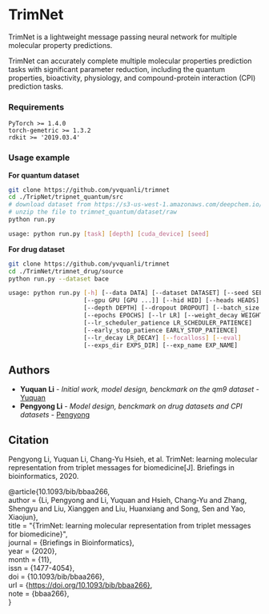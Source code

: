 # TrimNet

TrimNet is a lightweight message passing neural network for multiple molecular property predictions.

TrimNet can accurately complete multiple molecular properties prediction tasks with significant parameter reduction, including the quantum properties, bioactivity, physiology, and compound-protein interaction (CPI) prediction tasks.

### Requirements 

```
PyTorch >= 1.4.0
torch-gemetric >= 1.3.2
rdkit >= '2019.03.4'
```

### Usage example

**For quantum dataset**
```sh
git clone https://github.com/yvquanli/trimnet
cd ./TripNet/tripnet_quantum/src
# download dataset from https://s3-us-west-1.amazonaws.com/deepchem.io/datasets/molnet_publish/qm9.zip
# unzip the file to trimnet_quantum/dataset/raw
python run.py

usage: python run.py [task] [depth] [cuda_device] [seed]
```

**For drug dataset**
```sh
git clone https://github.com/yvquanli/trimnet
cd ./TrimNet/trimnet_drug/source
python run.py --dataset bace

usage: python run.py [-h] [--data DATA] [--dataset DATASET] [--seed SEED]
                     [--gpu GPU [GPU ...]] [--hid HID] [--heads HEADS]
                     [--depth DEPTH] [--dropout DROPOUT] [--batch_size BATCH_SIZE]
                     [--epochs EPOCHS] [--lr LR] [--weight_decay WEIGHT_DECAY]
                     [--lr_scheduler_patience LR_SCHEDULER_PATIENCE]
                     [--early_stop_patience EARLY_STOP_PATIENCE]
                     [--lr_decay LR_DECAY] [--focalloss] [--eval]
                     [--exps_dir EXPS_DIR] [--exp_name EXP_NAME]

```


## Authors 

* **Yuquan Li** - *Initial work, model design, benckmark on the qm9 dataset* - [Yuquan](https://github.com/yvquanli)
* **Pengyong Li** - *Model design, benckmark on drug datasets and CPI datasets* - [Pengyong](https://github.com/pyli0628)

## Citation

Pengyong Li, Yuquan Li, Chang-Yu Hsieh, et al. TrimNet: learning molecular representation from triplet messages for biomedicine[J]. Briefings in bioinformatics, 2020.

@article{10.1093/bib/bbaa266,  
    author = {Li, Pengyong and Li, Yuquan and Hsieh, Chang-Yu and Zhang, Shengyu and Liu, Xianggen and Liu, Huanxiang and Song, Sen and Yao, Xiaojun},  
    title = "{TrimNet: learning molecular representation from triplet messages for biomedicine}",  
    journal = {Briefings in Bioinformatics},  
    year = {2020},  
    month = {11},  
    issn = {1477-4054},  
    doi = {10.1093/bib/bbaa266},  
    url = {https://doi.org/10.1093/bib/bbaa266},  
    note = {bbaa266},  
}  





